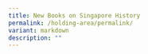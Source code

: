 ```yaml
---
title: New Books on Singapore History
permalink: /holding-area/permalink/
variant: markdown
description: ""
---
```

